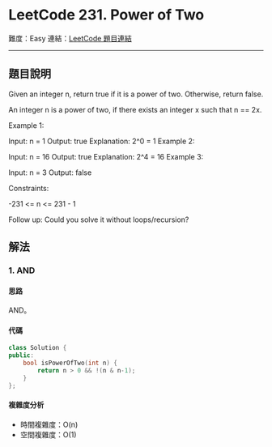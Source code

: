 # LeetCode 231. Power of Two

難度：Easy
連結：[LeetCode 題目連結](https://leetcode.com/problems/power-of-two/description/)

---

## 題目說明
    
Given an integer n, return true if it is a power of two. Otherwise, return false.

An integer n is a power of two, if there exists an integer x such that n == 2x.

 

Example 1:

Input: n = 1
Output: true
Explanation: 2^0 = 1
Example 2:

Input: n = 16
Output: true
Explanation: 2^4 = 16
Example 3:

Input: n = 3
Output: false
 

Constraints:

-231 <= n <= 231 - 1
 

Follow up: Could you solve it without loops/recursion?

## 解法
### 1. AND
#### 思路

AND。

#### 代碼
```c++
class Solution {
public:
    bool isPowerOfTwo(int n) {
        return n > 0 && !(n & n-1);
    }
};
```

#### 複雜度分析

- 時間複雜度：O(n)
- 空間複雜度：O(1)
